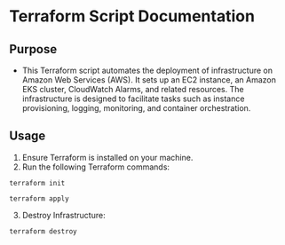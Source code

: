 # Terraform Script Documentation
## Purpose
- This Terraform script automates the deployment of infrastructure on Amazon Web Services (AWS). It sets up an EC2 instance, an Amazon EKS cluster, CloudWatch Alarms, and related resources. The infrastructure is designed to facilitate tasks such as instance provisioning, logging, monitoring, and container orchestration.
## Usage
1. Ensure Terraform is installed on your machine.
2. Run the following Terraform commands:
```
terraform init
```
```
terraform apply
```
3. Destroy Infrastructure:
```
terraform destroy
```
